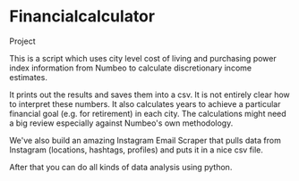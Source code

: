 # Financialcalculator
Project

This is a script which uses city level cost of living and purchasing power index information from Numbeo to calculate discretionary income estimates.

It prints out the results and saves them into a csv.
It is not entirely clear how to interpret these numbers.
It also calculates years to achieve a particular financial goal (e.g. for retirement) in each city.
The calculations might need a big review especially against Numbeo's own methodology.

We've also build an amazing Instagram Email Scraper that pulls data from Instagram (locations, hashtags, profiles) and puts it in a nice csv file.

After that you can do all kinds of data analysis using python. 

